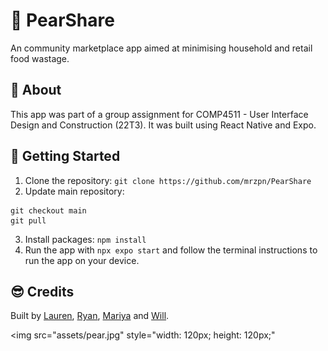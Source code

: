 # 🍐 PearShare
An community marketplace app aimed at minimising household and retail food wastage.

## 📖 About
This app was part of a group assignment for COMP4511 - User Interface Design and Construction (22T3). It was built using React Native and Expo.

## 🔧 Getting Started
1. Clone the repository:
`git clone https://github.com/mrzpn/PearShare`
2. Update main repository: 
```
git checkout main
git pull
```
3. Install packages: `npm install`
4. Run the app with `npx expo start` and follow the terminal instructions to run the app on your device.

## 😎 Credits
Built by [Lauren](https://github.com/lkihuynh), [Ryan](https://github.com/R-Tramsport), [Mariya](https://github.com/mrzpn) and [Will](https://github.com/WilliamLazaris).

<img src="assets/pear.jpg" style="width: 120px; height: 120px;"